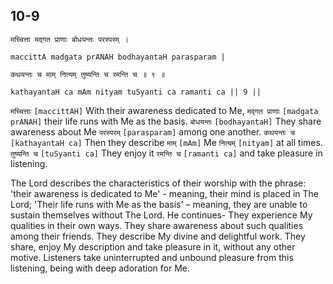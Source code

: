 ## 10-9


```shloka-sa
मच्चित्ता मद्गत प्राणाः बोधयन्तः परस्परम् ।
```
```shloka-sa-hk
maccittA madgata prANAH bodhayantaH parasparam |
```
```shloka-sa
कथयन्तः च माम् नित्यम् तुष्यन्ति च रमन्ति च ॥ ९ ॥
```
```shloka-sa-hk
kathayantaH ca mAm nityam tuSyanti ca ramanti ca || 9 ||
```

`मच्चित्ताः` `[maccittAH]` With their awareness dedicated to Me, `मद्गत प्राणाः` `[madgata prANAH]` their life runs with Me as the basis. `बोधयन्तः` `[bodhayantaH]` They share awareness about Me `परस्परम्` `[parasparam]` among one another. `कथयन्तः च` `[kathayantaH ca]` Then they describe `माम्` `[mAm]` Me `नित्यम्` `[nityam]` at all times. `तुष्यन्ति च` `[tuSyanti ca]` They enjoy it `रमन्ति च` `[ramanti ca]` and take pleasure in listening.

The Lord describes the characteristics of their worship with the phrase: 'their awareness is dedicated to Me' - meaning, their mind is placed in The Lord; 'Their life runs with Me as the basis' – meaning, they are unable to sustain themselves without The Lord.
He continues- They experience My qualities in their own ways. They share awareness about such qualities among their friends. They describe My divine and delightful work.
They share, enjoy My description and take pleasure in it, without any other motive. Listeners take uninterrupted and unbound pleasure from this listening, being with deep adoration for Me.

